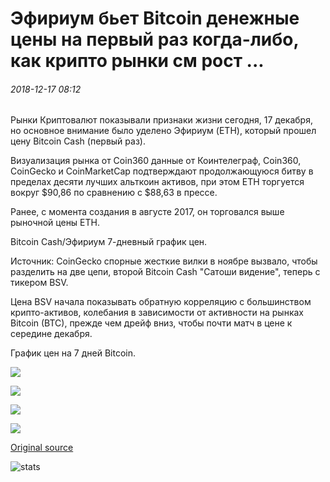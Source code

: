 # Эфириум бьет Bitcoin денежные цены на первый раз когда-либо, как крипто рынки см рост ...

###### 2018-12-17 08:12

Рынки Криптовалют показывали признаки жизни сегодня, 17 декабря, но основное внимание было уделено Эфириум (ETH), который прошел цену Bitcoin Cash (первый раз).

Визуализация рынка от Coin360 данные от Коинтелеграф, Coin360, CoinGecko и CoinMarketCap подтверждают продолжающуюся битву в пределах десяти лучших альткоин активов, при этом ETH торгуется вокруг $90,86 по сравнению с $88,63 в прессе.

Ранее, с момента создания в августе 2017, он торговался выше рыночной цены ETH.

Bitcoin Cash/Эфириум 7-дневный график цен.

Источник: CoinGecko спорные жесткие вилки в ноябре вызвало, чтобы разделить на две цепи, второй Bitcoin Cash "Сатоши видение", теперь с тикером BSV.

Цена BSV начала показывать обратную корреляцию с большинством крипто-активов, колебания в зависимости от активности на рынках Bitcoin (BTC), прежде чем дрейф вниз, чтобы почти матч в цене к середине декабря.

График цен на 7 дней Bitcoin.

![](https://s3.cointelegraph.com/storage/uploads/view/9741bfdc243c1a4ed7d67a88225d2be7.png)

![](https://s3.cointelegraph.com/storage/uploads/view/df4e052bbcb5e9f224a3cca9c7d275e7.png)

![](https://s3.cointelegraph.com/storage/uploads/view/72881de306127bd2ad210096dc959acd.png)

![](https://s3.cointelegraph.com/storage/uploads/view/d9fcb3c58d112334cdc87f4e837ee336.png)

[Original source](https://cointelegraph.com/news/ethereum-beats-bitcoin-cashs-price-for-first-time-ever-as-crypto-markets-see-growth)

![stats](https://c.statcounter.com/11760860/0/a89fa40b/1/ "stats")